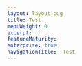 ```yaml
---
layout: layout.pug
title: Test
menuWeight: 0
excerpt:
featureMaturity:
enterprise: true
navigationTitle:  Test
---
```

